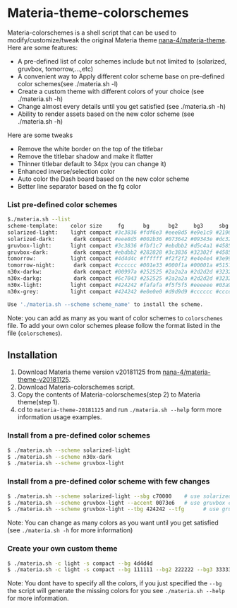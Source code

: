 # Materia-theme-colorschemes
Materia-colorschemes is a shell script that can be used to modify/customize/tweak the original Materia theme [nana-4/materia-theme](https://github.com/nana-4/materia-theme/tree/v20181125). Here are some features:
- A pre-defined list of color schemes include but not limited to (solarized, gruvbox, tomorrow,...,etc)
- A convenient way to Apply different color scheme base on pre-defined color schemes(see ./materia.sh -l)
- Create a custom theme with different colors of your choice (see ./materia.sh -h)
- Change almost every details until you get satisfied (see ./materia.sh -h)
- Ability to render assets based on the new color scheme (see ./materia.sh -h)

Here are some tweaks 
- Remove the white border on the top of the titlebar 
- Remove the titlebar shadow and make it flatter
- Thinner titlebar default to 34px (you can change it) 
- Enhanced inverse/selection color
- Auto color the Dash board based on the new color scheme
- Better line separator based on the fg color

### List pre-defined color schemes 
```sh
$./materia.sh --list
scheme-template:    color size     fg      bg      bg2     bg3     sbg     sfg     tbg     tfg     accent btn2-fg hl tbh
solarized-light:    light compact #3c3836 #fdf6e3 #eee8d5 #e9e1c9 #2196f3 #ffffff #bdbdbd #073642 #2196f3 #ffffff 0  34px 
solarized-dark:      dark compact #eee8d5 #002b36 #073642 #09343e #dc322f #ffffff #05262e #eee8d5 #dc322f default 0  34px
gruvbox-light:      light compact #3c3836 #fbf1c7 #ebdbb2 #d5c4a1 #458588 #f9f5d7 #a89984 #282828 #458588 #FFFFFF 0  34px
gruvbox-dark:        dark compact #ebdbb2 #282828 #3c3836 #32302f #458588 #ebdbb2 #83a598 #32302f #fb4934 default 0  34px
tomorrow:           light compact #4d4d4c #ffffff #f2f2f2 #e4e4e4 #3e999f #ffffff #BCAAA4 #282828 #3e999f default 0  34px
tomorrow-night:      dark compact #cccccc #001e33 #000f1a #00001a #515151 #f2777a #404040 #cccccc #f2777a #303030 1  34px
n30x-darkw:          dark compact #00997a #252525 #2a2a2a #2d2d2d #323232 #9575cd #404040 #000000 #c2185b #1a1a1a 1  34px
n30x-darkg:          dark compact #6c7043 #252525 #2a2a2a #2d2d2d #323232 #b49a31 #1a1a1a #b49a31 #963d97 #000000 1  34px
n30x-light:         light compact #424242 #fafafa #f5f5f5 #eeeeee #03a9f4 #ffffff #78909c #ffffff #e91e63 default 0  34px
n30x-grey:          light compact #424242 #e0e0e0 #d9d9d9 #cccccc #cccccc #000000 #bfbfbf #000000 #0288d1 default 1  34px

Use './materia.sh --scheme scheme_name' to install the scheme.
```
Note: you can add as many as you want of color schemes to `colorschemes` file. To add your own color schemes please follow the format listed in the file (`colorschemes`).

## Installation
1. Download Materia theme version v20181125 from [nana-4/materia-theme-v20181125](https://github.com/nana-4/materia-theme/tree/v20181125).
2. Download Materia-colorschemes script.
3. Copy the contents of Materia-colorschemes(step 2) to Materia theme(step 1).
4. cd to  `materia-theme-20181125` and run `./materia.sh --help` form more information usage examples.

### Install from a pre-defined color schemes
```sh
$ ./materia.sh --scheme solarized-light
$ ./materia.sh --scheme n30x-dark
$ ./materia.sh --scheme gruvbox-light
```
### Install from a pre-defined color scheme with few changes
```sh
$ ./materia.sh --scheme solarized-light --sbg c70000    # use solarized color scheme with different selection bg
$ ./materia.sh --scheme gruvbox-light --accent 0073e6   # use gruvbox color scheme with different accent color
$ ./materia.sh --scheme gruvbox-light --tbg 424242 --tfg      # use gruvbox color scheme with different titlebar bg and fg color
```
Note: You can change as many colors as you want until you get satisfied (see `./materia.sh -h` for more information)

### Create your own custom theme
```sh
$ ./materia.sh -c light -s compact --bg 4d4d4d
$ ./materia.sh -c light -s compact --bg 111111 --bg2 222222 --bg3 333333 ...
```
Note: You dont have to specify all the colors, if you just specified the `--bg` the script will generate the missing colors for you
see `./materia.sh --help` for more information.

